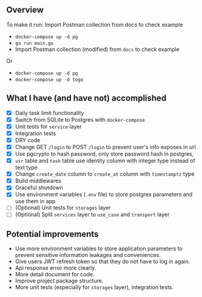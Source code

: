 ## Overview
To make it run:
Import Postman collection from docs to check example
- `docker-compose up -d pg`
- `go run main.go`
- Import Postman collection (modified) from `docs` to check example

Or
- `docker-compose up -d pg`
- `docker-compose up -d togo`

## What I have (and have not) accomplished
- [x] Daily task limit functionality
- [x] Switch from SQLite to Postgres with `docker-compose`
- [x] Unit tests for `service` layer
- [x] Integration tests
- [x] DRY code
- [x] Change GET `/login` to POST `/login` to prevent user's info exposes in url
- [x] Use pgcrypto to hash password, only store password hash in postgres,
- [x] `usr` table and `task` table use identity column with integer type instead of text type
- [x] Change `create_date` column to `create_at` column with `timestamptz` type 
- [x] Build middlewares
- [x] Graceful shutdown
- [x] Use environment variables (`.env` file) to store postgres parameters and use them in app  
- [ ] (Optional) Unit tests for `storages` layer
- [ ] (Optional) Split `services` layer to `use_case` and `transport` layer

## Potential improvements
- Use more environment variables to store application parameters to prevent sensitive information leakages and conveniences.
- Give users JWT refresh token so that they do not have to log in again.
- Api response error more clearly.
- More detail document for code.  
- Improve project package structure.  
- More unit tests (especially for `storages` layer), integration tests.